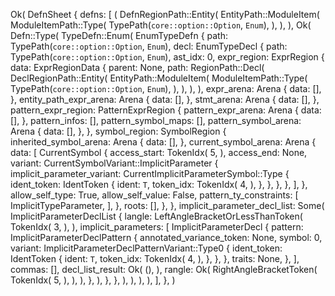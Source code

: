 Ok(
    DefnSheet {
        defns: [
            (
                DefnRegionPath::Entity(
                    EntityPath::ModuleItem(
                        ModuleItemPath::Type(
                            TypePath(`core::option::Option`, `Enum`),
                        ),
                    ),
                ),
                Ok(
                    Defn::Type(
                        TypeDefn::Enum(
                            EnumTypeDefn {
                                path: TypePath(`core::option::Option`, `Enum`),
                                decl: EnumTypeDecl {
                                    path: TypePath(`core::option::Option`, `Enum`),
                                    ast_idx: 0,
                                    expr_region: ExprRegion {
                                        data: ExprRegionData {
                                            parent: None,
                                            path: RegionPath::Decl(
                                                DeclRegionPath::Entity(
                                                    EntityPath::ModuleItem(
                                                        ModuleItemPath::Type(
                                                            TypePath(`core::option::Option`, `Enum`),
                                                        ),
                                                    ),
                                                ),
                                            ),
                                            expr_arena: Arena {
                                                data: [],
                                            },
                                            entity_path_expr_arena: Arena {
                                                data: [],
                                            },
                                            stmt_arena: Arena {
                                                data: [],
                                            },
                                            pattern_expr_region: PatternExprRegion {
                                                pattern_expr_arena: Arena {
                                                    data: [],
                                                },
                                                pattern_infos: [],
                                                pattern_symbol_maps: [],
                                                pattern_symbol_arena: Arena {
                                                    data: [],
                                                },
                                            },
                                            symbol_region: SymbolRegion {
                                                inherited_symbol_arena: Arena {
                                                    data: [],
                                                },
                                                current_symbol_arena: Arena {
                                                    data: [
                                                        CurrentSymbol {
                                                            access_start: TokenIdx(
                                                                5,
                                                            ),
                                                            access_end: None,
                                                            variant: CurrentSymbolVariant::ImplicitParameter {
                                                                implicit_parameter_variant: CurrentImplicitParameterSymbol::Type {
                                                                    ident_token: IdentToken {
                                                                        ident: `T`,
                                                                        token_idx: TokenIdx(
                                                                            4,
                                                                        ),
                                                                    },
                                                                },
                                                            },
                                                        },
                                                    ],
                                                },
                                                allow_self_type: True,
                                                allow_self_value: False,
                                                pattern_ty_constraints: [
                                                    ImplicitTypeParameter,
                                                ],
                                            },
                                            roots: [],
                                        },
                                    },
                                    implicit_parameter_decl_list: Some(
                                        ImplicitParameterDeclList {
                                            langle: LeftAngleBracketOrLessThanToken(
                                                TokenIdx(
                                                    3,
                                                ),
                                            ),
                                            implicit_parameters: [
                                                ImplicitParameterDecl {
                                                    pattern: ImplicitParameterDeclPattern {
                                                        annotated_variance_token: None,
                                                        symbol: 0,
                                                        variant: ImplicitParameterDeclPatternVariant::Type0 {
                                                            ident_token: IdentToken {
                                                                ident: `T`,
                                                                token_idx: TokenIdx(
                                                                    4,
                                                                ),
                                                            },
                                                        },
                                                    },
                                                    traits: None,
                                                },
                                            ],
                                            commas: [],
                                            decl_list_result: Ok(
                                                (),
                                            ),
                                            rangle: Ok(
                                                RightAngleBracketToken(
                                                    TokenIdx(
                                                        5,
                                                    ),
                                                ),
                                            ),
                                        },
                                    ),
                                },
                            },
                        ),
                    ),
                ),
            ),
        ],
    },
)